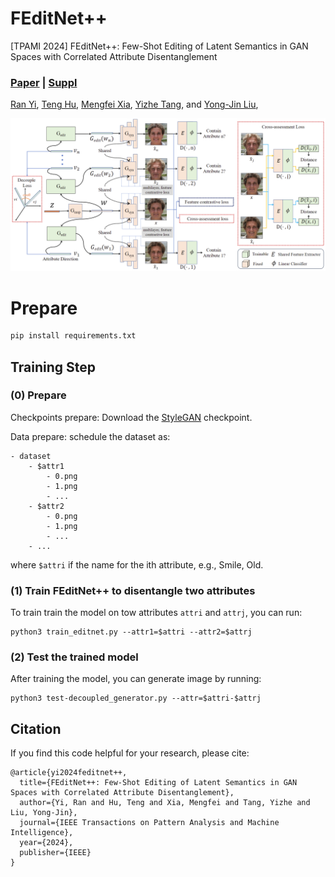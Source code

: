 # FEditNet++
[TPAMI 2024] FEditNet++: Few-Shot Editing of Latent Semantics in GAN Spaces with Correlated Attribute Disentanglement

###  [Paper](https://ieeexplore.ieee.org/document/10607942) | [Suppl](10.1109/TPAMI.2024.3432529/mm1)

<!-- <br> -->
[Ran Yi](https://scholar.google.com/citations?hl=zh-CN&user=y68DLo4AAAAJ),
[Teng Hu](https://scholar.google.com/citations?hl=zh-CN&user=Jm5qsAYAAAAJ),
[Mengfei Xia](https://scholar.google.com/citations?hl=zh-CN&user=jmOlxQ0AAAAJ), 
[Yizhe Tang](https://github.com/sjtuplayer/FEditNet2),
 and [Yong-Jin Liu](https://scholar.google.com.hk/citations?hl=zh-CN&user=GNDtwWQAAAAJ),
<!-- <br> -->

![image](imgs/framework.png)


# Prepare

```bash
pip install requirements.txt
```



## Training Step

### (0) Prepare
Checkpoints prepare: Download the [StyleGAN](https://github.com/rosinality/stylegan2-pytorch) checkpoint.

Data prepare: schedule the dataset as:

```angular2html
- dataset
    - $attr1
        - 0.png
        - 1.png
        - ...
    - $attr2
        - 0.png
        - 1.png
        - ...
    - ...

```
where `$attri` if the name for the ith attribute, e.g., Smile, Old.
### (1) Train FEditNet++ to disentangle two attributes

To train train the model on tow attributes `attri` and `attrj`, you can run:

```
python3 train_editnet.py --attr1=$attri --attr2=$attrj
```

### (2) Test the trained model

After training the model, you can generate image by running:
```
python3 test-decoupled_generator.py --attr=$attri-$attrj
```

[//]: # (With the trained coarse-stage model, you can train the refinement-stage model by running:)

[//]: # ()
[//]: # (```)

[//]: # (python3 main_refine --data_path=$path_to_the_dataset)

[//]: # (```)

[//]: # ()
[//]: # (After training, the checkpoints and logs are saved in the directory `output_refine`.)

## Citation

If you find this code helpful for your research, please cite:

```
@article{yi2024feditnet++,
  title={FEditNet++: Few-Shot Editing of Latent Semantics in GAN Spaces with Correlated Attribute Disentanglement},
  author={Yi, Ran and Hu, Teng and Xia, Mengfei and Tang, Yizhe and Liu, Yong-Jin},
  journal={IEEE Transactions on Pattern Analysis and Machine Intelligence},
  year={2024},
  publisher={IEEE}
}
```